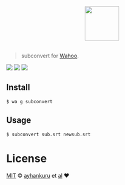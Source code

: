<div align="center">
  <a href="http://github.com/fish-shell/wahoo">
  <img width=90px  src="https://cloud.githubusercontent.com/assets/8317250/9703317/d216df50-54ba-11e5-81b9-8cc92fa3f76a.png">
  </a>
</div>
<br>

> subconvert for [Wahoo][wahoo].


![][wahoo-badge]
[![][travis-logo]][travis]
![][license-badge]

## Install


```fish
$ wa g subconvert
```


## Usage

```fish
$ subconvert sub.srt newsub.srt
```

# License

[MIT][mit] © [ayhankuru][author] et [al][contributors] :heart:


[mit]:            http://opensource.org/licenses/MIT
[author]:         http://github.com/ayhankuru
[contributors]:   https://github.com/ayhankuru/subconvert/graphs/contributors
[wahoo]:          https://www.github.com/fish-shell/wahoo
[wahoo-badge]:    https://img.shields.io/badge/Wahoo-Framework-FF2848.svg?style=flat-square
[license-badge]:  https://img.shields.io/badge/license-MIT-444444.svg?style=flat-square
[travis-logo]:    http://img.shields.io/travis/ayhankuru/subconvert.svg?style=flat-square
[travis]:         https://travis-ci.org/ayhankuru/subconvert
